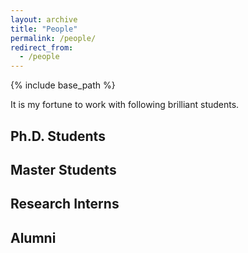 ```yaml
---
layout: archive
title: "People"
permalink: /people/
redirect_from:
  - /people
---
```


{% include base_path %}

It is my fortune to work with following brilliant students.

## Ph.D. Students
 

## Master Students


## Research Interns

## Alumni

